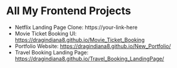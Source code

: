 # All My Frontend Projects

- Netflix Landing Page Clone: https://your-link-here
- Movie Ticket Booking UI: https://dragindiana8.github.io/Movie_Ticket_Booking
- Portfolio Website: https://dragindiana8.github.io/New_Portfolio/
- Travel Booking Landing Page: https://dragindiana8.github.io/Travel_Booking_LandingPage/

